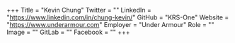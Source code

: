 +++
Title = "Kevin Chung"
Twitter = ""
LinkedIn = "https://www.linkedin.com/in/chung-kevin/"
GitHub = "KRS-One"
Website = "https://www.underarmour.com"
Employer = "Under Armour"
Role = ""
Image = ""
GitLab = ""
Facebook = ""
+++
